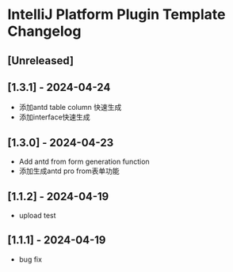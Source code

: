 
# IntelliJ Platform Plugin Template Changelog

## [Unreleased]


## [1.3.1] - 2024-04-24

- 添加antd table column 快速生成
- 添加interface快速生成

## [1.3.0] - 2024-04-23

- Add antd from form generation function
- 添加生成antd pro from表单功能

## [1.1.2] - 2024-04-19

- upload test


## [1.1.1] - 2024-04-19

- bug fix